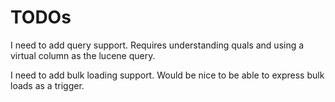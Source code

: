 TODOs
=====

I need to add query support. Requires understanding quals and using a virtual column as the lucene query.

I need to add bulk loading support. Would be nice to be able to express bulk loads as a trigger.
